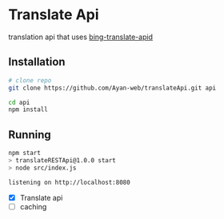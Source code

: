 
# Translate Api 

translation api that uses [bing-translate-apid](https://github.com/plainheart/bing-translate-api)

## Installation


```sh
# clone repo 
git clone https://github.com/Ayan-web/translateApi.git api

cd api
npm install
 ```

## Running

```sh
npm start
> translateRESTApi@1.0.0 start
> node src/index.js

listening on http://localhost:8080
```

- [X] Translate api
- [ ] caching
